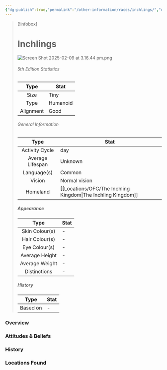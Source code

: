 ```yaml
---
{"dg-publish":true,"permalink":"/other-information/races/inchlings/","updated":"2025-03-01T21:15:52.520+00:00"}
---
```



 >[!infobox]
> 
> #  Inchlings
> ![Screen Shot 2025-02-09 at 3.16.44 pm.png](/img/user/Admin/Attachments/Screen%20Shot%202025-02-09%20at%203.16.44%20pm.png)
> ###### 5th Edition Statistics
> 
>  Type | Stat |
> :----: | --- |
>  Size | Tiny |
>  Type | Humanoid |
>  Alignment | Good |
>  
> ###### General Information
> Type | Stat |
>  :----: | --- |
>  Activity Cycle | day |
>  Average Lifespan | Unknown |
>  Language(s) | Common |
>  Vision | Normal vision |
>  Homeland | [[Locations/OFC/The Inchling Kingdom\|The Inchling Kingdom]] |
>
>##### Appearance
> Type | Stat |
>  :----: | --- |
>  Skin Colour(s) | - |
>  Hair Colour(s) | - |
>  Eye Colour(s) | - |
>  Average Height | - |
>  Average Weight | - |
>  Distinctions | - |
>
>##### History
>Type | Stat |
>  :----: | --- |
>  Based on | - |

### Overview


### Attitudes & Beliefs


### History


### Locations Found
